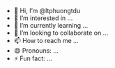 - 👋 Hi, I’m @ltphuongtdu
- 👀 I’m interested in ...
- 🌱 I’m currently learning ...
- 💞️ I’m looking to collaborate on ...
- 📫 How to reach me ...
- 😄 Pronouns: ...
- ⚡ Fun fact: ...

<!---
ltphuongtdu/ltphuongtdu is a ✨ special ✨ repository because its `README.md` (this file) appears on your GitHub profile.
You can click the Preview link to take a look at your changes.
--->
